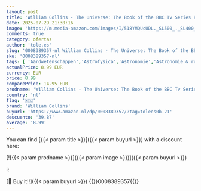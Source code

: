 ```yaml
---
layout: post
title: 'William Collins - The Universe: The Book of the BBC Tv Series Presented by Professor Brian Cox'
date: 2025-07-29 21:30:16
image: 'https://m.media-amazon.com/images/I/518YMQUcUDL._SL500_._SL400_.jpg'
comments: true
category: ofertas
author: 'tole.es'
slug: '0008389357-nl William Collins - The Universe: The Book of the BBC Tv...'
sku: '0008389357-nl'
tags: [ 'Aardwetenschappen','Astrofysica','Astronomie','Astronomie & ruimtewetenschappen','Boeken','Engelstalige boeken','Featured Categories','Geschiedenis','Geschiedenis expedities & ontdekkingen','Hobbys, kunstnijverheid & huis','Meteorologie','Natuur & ecologie','Natuurkunde','Wereldgeschiedenis','Wetenschap, natuur & wiskunde','william collins','🇳🇱', ]
actualPrice: 8.99 EUR
currency: EUR
price: 8.99
comparePrice: 14.95 EUR
prodname: 'William Collins - The Universe: The Book of the BBC Tv Series Presented by Professor Brian Cox'
country: 'nl'
flag: '🇳🇱'
brand: 'William Collins'
buyurl: 'https://www.amazon.nl/dp/0008389357/?tag=tolees0b-21'
descuento: '39.87'
average: '8.99'
---
```


You can find [{{< param title >}}]({{< param buyurl >}}) with a discount here:

[![{{< param prodname >}}]({{< param image >}})]({{< param buyurl >}})

ℹ️:


[🛒 Buy it!!]({{< param buyurl >}})
{{<world>}}0008389357{{</world>}}
